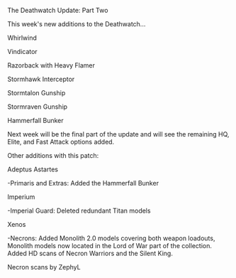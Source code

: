 The Deathwatch Update: Part Two

This week's new additions to the Deathwatch...

Whirlwind

Vindicator

Razorback with Heavy Flamer

Stormhawk Interceptor

Stormtalon Gunship

Stormraven Gunship

Hammerfall Bunker

Next week will be the final part of the update and will see the remaining HQ, Elite, and Fast Attack options added.

Other additions with this patch:

Adeptus Astartes

-Primaris and Extras: Added the Hammerfall Bunker

Imperium

-Imperial Guard: Deleted redundant Titan models

Xenos

-Necrons: Added Monolith 2.0 models covering both weapon loadouts, Monolith models now located in the Lord of War part of the collection. Added HD scans of Necron Warriors and the Silent King.

Necron scans by ZephyL
